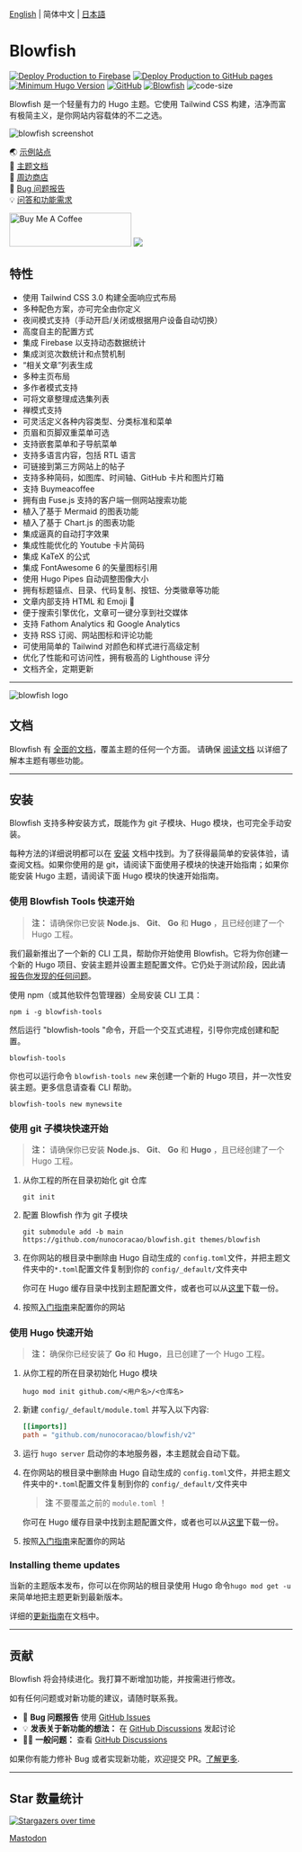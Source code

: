 [English](https://github.com/nunocoracao/blowfish/blob/main/README.md) | 简体中文 | [日本語](https://github.com/nunocoracao/blowfish/blob/main/README.ja.md)
# Blowfish
[![Deploy Production to Firebase](https://github.com/nunocoracao/blowfish/actions/workflows/firebase-production.yml/badge.svg)](https://github.com/nunocoracao/blowfish/actions/workflows/firebase-production.yml)
[![Deploy Production to GitHub pages](https://github.com/nunocoracao/blowfish/actions/workflows/pages.yml/badge.svg)](https://github.com/nunocoracao/blowfish/actions/workflows/pages.yml)
[![Minimum Hugo Version](https://img.shields.io/static/v1?label=min-HUGO-version&message=0.87.0&color=blue&logo=hugo)](https://github.com/gohugoio/hugo/releases/tag/v0.87.0)
[![GitHub](https://img.shields.io/github/license/nunocoracao/blowfish)](https://github.com/nunocoracao/blowfish/blob/main/LICENSE)
[![Blowfish](https://img.shields.io/badge/Hugo--Themes-@Blowfish-blue)](https://themes.gohugo.io/themes/blowfish/)
![code-size](https://img.shields.io/github/languages/code-size/nunocoracao/blowfish)

Blowfish 是一个轻量有力的 Hugo 主题。它使用 Tailwind CSS 构建，洁净而富有极简主义，是你网站内容载体的不二之选。  

![blowfish screenshot](https://github.com/nunocoracao/blowfish/blob/main/images/screenshot.png?raw=true)


🌏 [示例站点](https://blowfish.page/zh-cn/)  
📑 [主题文档](https://blowfish.page/zh-cn/docs/)  
💎 [周边商店](http://tee.pub/lic/qwSlWVBL5zc)  
🐛 [Bug 问题报告](https://github.com/nunocoracao/blowfish/issues)  
💡 [问答和功能需求](https://github.com/nunocoracao/blowfish/discussions)



<a href="https://www.buymeacoffee.com/nunocoracao" target="_blank"><img src="https://cdn.buymeacoffee.com/buttons/v2/default-yellow.png" alt="Buy Me A Coffee" style="height: 60px !important;width: 217px !important;" ></a>
<a target="_blank" href="http://tee.pub/lic/qwSlWVBL5zc"><img class="nozoom" src="https://img.buymeacoffee.com/button-api/?text=Merch Store &emoji=💎&slug=nunocoracao&button_colour=5F7FFF&font_colour=ffffff&font_family=Lato&outline_colour=000000&coffee_colour=FFDD00" /></a>



## 特性

- 使用 Tailwind CSS 3.0 构建全面响应式布局
- 多种配色方案，亦可完全由你定义
- 夜间模式支持（手动开启/关闭或根据用户设备自动切换）
- 高度自主的配置方式
- 集成 Firebase 以支持动态数据统计
- 集成浏览次数统计和点赞机制
- “相关文章”列表生成
- 多种主页布局
- 多作者模式支持
- 可将文章整理成选集列表
- 禅模式支持
- 可灵活定义各种内容类型、分类标准和菜单
- 页眉和页脚双重菜单可选
- 支持嵌套菜单和子导航菜单
- 支持多语言内容，包括 RTL 语言
- 可链接到第三方网站上的帖子
- 支持多种简码，如图库、时间轴、GitHub 卡片和图片灯箱
- 支持 Buymeacoffee
- 拥有由 Fuse.js 支持的客户端一侧网站搜索功能
- 植入了基于 Mermaid 的图表功能
- 植入了基于 Chart.js 的图表功能
- 集成逼真的自动打字效果
- 集成性能优化的 Youtube 卡片简码
- 集成 KaTeX 的公式
- 集成 FontAwesome 6 的矢量图标引用
- 使用 Hugo Pipes 自动调整图像大小
- 拥有标题锚点、目录、代码复制、按钮、分类徽章等功能
- 文章内部支持 HTML 和 Emoji 🎉
- 便于搜索引擎优化，文章可一键分享到社交媒体 
- 支持 Fathom Analytics 和 Google Analytics
- 支持 RSS 订阅、网站图标和评论功能
- 可使用简单的 Tailwind 对颜色和样式进行高级定制
- 优化了性能和可访问性，拥有极高的 Lighthouse 评分
- 文档齐全，定期更新

---

![blowfish logo](https://github.com/nunocoracao/blowfish/blob/main/logo.png?raw=true)

## 文档
Blowfish 有 [全面的文档](https://blowfish.page/zh-cn/docs/)，覆盖主题的任何一个方面。 请确保 [阅读文档](https://blowfish.page/zh-cn/docs/) 以详细了解本主题有哪些功能。

---

## 安装

Blowfish 支持多种安装方式，既能作为 git 子模块、Hugo 模块，也可完全手动安装。

每种方法的详细说明都可以在 [安装](https://blowfish.page/zh-cn/docs/installation) 文档中找到。为了获得最简单的安装体验，请查阅文档。如果你使用的是 git，请阅读下面使用子模块的快速开始指南；如果你能安装 Hugo 主题，请阅读下面 Hugo 模块的快速开始指南。

### 使用 Blowfish Tools 快速开始

> **注：** 请确保你已安装 **Node.js**、 **Git**、 **Go** 和 **Hugo** ，且已经创建了一个 Hugo 工程。

我们最新推出了一个新的 CLI 工具，帮助你开始使用 Blowfish。它将为你创建一个新的 Hugo 项目、安装主题并设置主题配置文件。它仍处于测试阶段，因此请 [报告你发现的任何问题](https://github.com/nunocoracao/blowfish-tools)。

使用 npm（或其他软件包管理器）全局安装 CLI 工具：
```shell
npm i -g blowfish-tools
```

然后运行 "blowfish-tools "命令，开启一个交互式进程，引导你完成创建和配置。
```shell
blowfish-tools
```

你也可以运行命令 `blowfish-tools new` 来创建一个新的 Hugo 项目，并一次性安装主题。更多信息请查看 CLI 帮助。
```shell
blowfish-tools new mynewsite
```

### 使用 git 子模块快速开始

> **注：** 请确保你已安装 **Node.js**、 **Git**、 **Go** 和 **Hugo** ，且已经创建了一个 Hugo 工程。

1. 从你工程的所在目录初始化 git 仓库

   ```shell
   git init
   ```

2. 配置 Blowfish 作为 git 子模块

   ```shell
   git submodule add -b main https://github.com/nunocoracao/blowfish.git themes/blowfish
   ```

3. 在你网站的根目录中删除由 Hugo 自动生成的 `config.toml`文件，并把主题文件夹中的`*.toml`配置文件复制到你的 `config/_default/`文件夹中

   你可在 Hugo 缓存目录中找到主题配置文件，或者也可以从[这里](https://github.com/nunocoracao/blowfish/releases/latest/download/config-default.zip)下载一份。

4. 按照[入门指南](https://blowfish.page/zh-cn/docs/getting-started/)来配置你的网站

### 使用 Hugo 快速开始

> **注：** 确保你已经安装了 **Go** 和 **Hugo**，且已创建了一个 Hugo 工程。

1. 从你工程的所在目录初始化 Hugo 模块

   ```shell
   hugo mod init github.com/<用户名>/<仓库名>
   ```

2. 新建 `config/_default/module.toml` 并写入以下内容:

   ```toml
   [[imports]]
   path = "github.com/nunocoracao/blowfish/v2"
   ```

3. 运行 `hugo server` 启动你的本地服务器，本主题就会自动下载。

4. 在你网站的根目录中删除由 Hugo 自动生成的 `config.toml`文件，并把主题文件夹中的`*.toml`配置文件复制到你的 `config/_default/`文件夹中

   > **注** 不要覆盖之前的 `module.toml` ！

   你可在 Hugo 缓存目录中找到主题配置文件，或者也可以从[这里](https://github.com/nunocoracao/blowfish/releases/latest/download/config-default.zip)下载一份。

5. 按照[入门指南](https://blowfish.page/zh-cn/docs/getting-started/)来配置你的网站

### Installing theme updates

当新的主题版本发布，你可以在你网站的根目录使用 Hugo 命令`hugo mod get -u`来简单地把主题更新到最新版本。

详细的[更新指南](https://blowfish.page/zh-cn/docs/installation/#%E6%9B%B4%E6%96%B0%E4%B8%BB%E9%A2%98)在文档中。

---

## 贡献

Blowfish 将会持续进化。我打算不断增加功能，并按需进行修改。

如有任何问题或对新功能的建议，请随时联系我。  

- 🐛 **Bug 问题报告** 使用 [GitHub Issues](https://github.com/nunocoracao/blowfish/issues)
- 💡 **发表关于新功能的想法：** 在 [GitHub Discussions](https://github.com/nunocoracao/blowfish/discussions) 发起讨论
- 🙋‍♀️ **一般问题：** 查看 [GitHub Discussions](https://github.com/nunocoracao/blowfish/discussions)

如果你有能力修补 Bug 或者实现新功能，欢迎提交 PR。[了解更多](https://github.com/nunocoracao/blowfish/blob/main/CONTRIBUTING.md).

---

## Star 数量统计

[![Stargazers over time](https://starchart.cc/nunocoracao/blowfish.svg)](https://starchart.cc/nunocoracao/blowfish)

<a rel="me" href="https://masto.ai/@blowfish">Mastodon</a>
